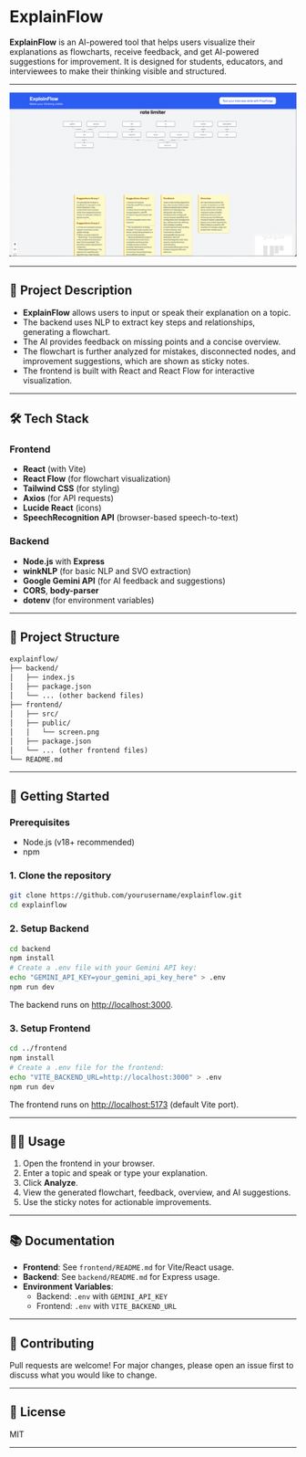# ExplainFlow

**ExplainFlow** is an AI-powered tool that helps users visualize their explanations as flowcharts, receive feedback, and get AI-powered suggestions for improvement. It is designed for students, educators, and interviewees to make their thinking visible and structured.

---

![ExplainFlow Screenshot](frontend/public/screen.png)

---

## 📝 Project Description

- **ExplainFlow** allows users to input or speak their explanation on a topic.
- The backend uses NLP to extract key steps and relationships, generating a flowchart.
- The AI provides feedback on missing points and a concise overview.
- The flowchart is further analyzed for mistakes, disconnected nodes, and improvement suggestions, which are shown as sticky notes.
- The frontend is built with React and React Flow for interactive visualization.

---

## 🛠️ Tech Stack

### Frontend
- **React** (with Vite)
- **React Flow** (for flowchart visualization)
- **Tailwind CSS** (for styling)
- **Axios** (for API requests)
- **Lucide React** (icons)
- **SpeechRecognition API** (browser-based speech-to-text)

### Backend
- **Node.js** with **Express**
- **winkNLP** (for basic NLP and SVO extraction)
- **Google Gemini API** (for AI feedback and suggestions)
- **CORS**, **body-parser**
- **dotenv** (for environment variables)

---

## 📂 Project Structure

```
explainflow/
├── backend/
│   ├── index.js
│   ├── package.json
│   └── ... (other backend files)
├── frontend/
│   ├── src/
│   ├── public/
│   │   └── screen.png
│   ├── package.json
│   └── ... (other frontend files)
└── README.md
```

---

## 🚀 Getting Started

### Prerequisites

- Node.js (v18+ recommended)
- npm

### 1. Clone the repository

```bash
git clone https://github.com/yourusername/explainflow.git
cd explainflow
```

### 2. Setup Backend

```bash
cd backend
npm install
# Create a .env file with your Gemini API key:
echo "GEMINI_API_KEY=your_gemini_api_key_here" > .env
npm run dev
```

The backend runs on [http://localhost:3000](http://localhost:3000).

### 3. Setup Frontend

```bash
cd ../frontend
npm install
# Create a .env file for the frontend:
echo "VITE_BACKEND_URL=http://localhost:3000" > .env
npm run dev
```

The frontend runs on [http://localhost:5173](http://localhost:5173) (default Vite port).

---

## 🧑‍💻 Usage

1. Open the frontend in your browser.
2. Enter a topic and speak or type your explanation.
3. Click **Analyze**.
4. View the generated flowchart, feedback, overview, and AI suggestions.
5. Use the sticky notes for actionable improvements.

---

## 📚 Documentation

- **Frontend**: See `frontend/README.md` for Vite/React usage.
- **Backend**: See `backend/README.md` for Express usage.
- **Environment Variables**:
  - Backend: `.env` with `GEMINI_API_KEY`
  - Frontend: `.env` with `VITE_BACKEND_URL`

---

## 🤝 Contributing

Pull requests are welcome! For major changes, please open an issue first to discuss what you would like to change.

---

## 📄 License

MIT

---
